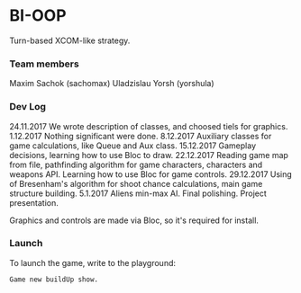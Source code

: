 # BI-OOP
Turn-based XCOM-like strategy.

### Team members
Maxim Sachok (sachomax)
Uladzislau Yorsh (yorshula)

### Dev Log
24.11.2017
We wrote description of classes, and choosed tiels for graphics.
1.12.2017
Nothing significant were done.
8.12.2017
Auxiliary classes for game calculations, like Queue and Aux class.
15.12.2017
Gameplay decisions, learning how to use Bloc to draw.
22.12.2017
Reading game map from file, pathfinding algorithm for game characters, characters and weapons API. Learning how to use Bloc for game controls.
29.12.2017
Using of Bresenham's algorithm for shoot chance calculations, main game structure building.
5.1.2017
Aliens min-max AI. Final polishing. Project presentation.

Graphics and controls are made via Bloc, so it's required for install.

### Launch
To launch the game, write to the playground:
```
Game new buildUp show.
```

